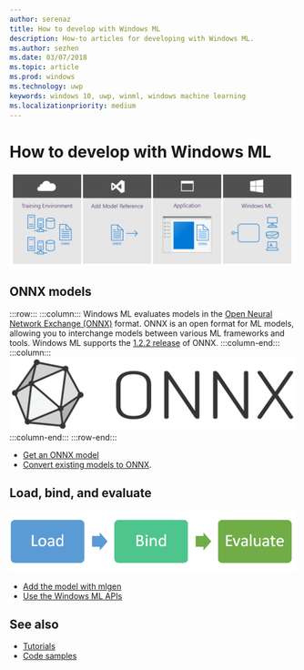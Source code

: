 ```yaml
---
author: serenaz
title: How to develop with Windows ML
description: How-to articles for developing with Windows ML.
ms.author: sezhen
ms.date: 03/07/2018
ms.topic: article
ms.prod: windows
ms.technology: uwp
keywords: windows 10, uwp, winml, windows machine learning
ms.localizationpriority: medium
---
```


# How to develop with Windows ML

![windows ML developer flow](images/winmlstory.png)

## ONNX models

:::row:::
    :::column:::
       Windows ML evaluates models in the [Open Neural Network Exchange (ONNX)](https://onnx.ai) format. ONNX is an open format for ML models, allowing you to interchange models between various ML frameworks and tools. Windows ML supports the [1.2.2 release](https://github.com/onnx/onnx/tree/rel-1.2.2) of ONNX.
    :::column-end:::
    :::column:::
        ![ONNX](images/onnx.png)
    :::column-end:::
:::row-end:::

- [Get an ONNX model](get-onnx-model.md)
- [Convert existing models to ONNX](conversion-samples.md).

## Load, bind, and evaluate

![load, bind, evaluate](images/load-bind-evaluate.png)

- [Add the model with mlgen](mlgen.md)
- [Use the Windows ML APIs](winml-api.md)

## See also

- [Tutorials](tutorials.md)
- [Code samples](https://github.com/Microsoft/Windows-Machine-Learning)